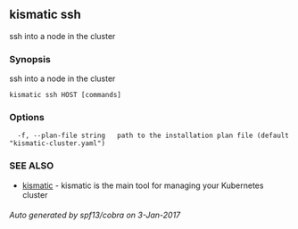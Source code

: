 ## kismatic ssh

ssh into a node in the cluster

### Synopsis


ssh into a node in the cluster

```
kismatic ssh HOST [commands]
```

### Options

```
  -f, --plan-file string   path to the installation plan file (default "kismatic-cluster.yaml")
```

### SEE ALSO
* [kismatic](kismatic.md)	 - kismatic is the main tool for managing your Kubernetes cluster

###### Auto generated by spf13/cobra on 3-Jan-2017

